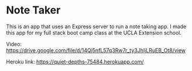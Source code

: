 # Note Taker

This is an app that uses an Express server to run a note taking app. I made this app for my full stack boot camp class at the UCLA Extension school.

Video:
https://drive.google.com/file/d/14Qj5nfL57q3Rw7r_ty3JhIjLRuEB_Ot8/view

Heroku link:
https://quiet-depths-75484.herokuapp.com/